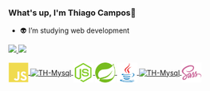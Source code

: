 ### What's up, I'm Thiago Campos👋
- 👽 I’m studying web development
<div>
  <a href="https://github.com/thfields">
  <img height="160em" src="https://github-readme-stats.vercel.app/api?username=thfields&show_icons=true&theme=blue-green&include_all_commits=true&count_private=true"/>
  <img height="160em" src="https://github-readme-stats.vercel.app/api/top-langs/?username=thfields&layout=compact&langs_count=7&theme=blue-green"/>
</div>
<div style="display: inline_block"><br>

<img align="center" alt="TH-Js" height="40" width="40" src="https://raw.githubusercontent.com/devicons/devicon/master/icons/javascript/javascript-plain.svg"> 
<img align="center" alt="TH-Mysql" height="40" width="40" src="https://cdn.jsdelivr.net/gh/devicons/devicon/icons/react/react-original.svg"> 
<img align="center" alt="TH-HTML" height="40" width="40" src="https://raw.githubusercontent.com/devicons/devicon/master/icons/nodejs/nodejs-original.svg"> 
<img align="center" alt="TH-HTML" height="40" width="40" src="https://raw.githubusercontent.com/devicons/devicon/master/icons/spring/spring-original.svg"> 
<img align="center" alt="TH-CSS" height="40" width="40" src="https://raw.githubusercontent.com/devicons/devicon/master/icons/java/java-original.svg"> 
<img align="center" alt="TH-Mysql" height="40" width="40" src="https://cdn.jsdelivr.net/gh/devicons/devicon/icons/python/python-original.svg"> 
<img align="center" alt="TH-CSS" height="40" width="40" src="https://raw.githubusercontent.com/devicons/devicon/master/icons/sass/sass-original.svg">


